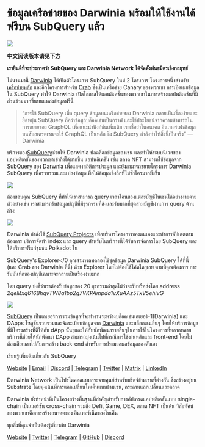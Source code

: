 # ข้อมูลเครือข่ายของ Darwinia พร้อมให้ใช้งานได้ฟรีบน SubQuery แล้ว

![](https://miro.medium.com/max/1400/0*7_sagAfI_wTKePuH)

**中文阅读版本请见下方**

**เรายินดีที่จะประกาศว่า SubQuery และ Darwinia Network ได้จัดตั้งพันธมิตรเชิงกลยุทธ์**

ไม่นานมานี้ [Darwinia](https://darwinia.network/) ได้เปิดตัวโครงการ SubQuery ใหม่ 2 โครงการ โครงการหนึ่งสำหรับ [เครือข่ายหลัก](https://explorer.subquery.network/subquery/darwinia-network/darwinia) และอีกโครงการสำหรับ [Crab](https://explorer.subquery.network/subquery/darwinia-network/crab) ซึ่งเป็นเครือข่าย Canary ของพวกเขา การเปิดเผยข้อมูลใน SubQuery ทำให้ Darwinia เปิดโอกาสให้แอพลิเคชั่นของพวกเขาในการสร้างแอปพลิเคชันที่มีส่วนร่วมมากขึ้นบนแหล่งข้อมูลฟรีนี้

> “การใช้ SubQuery เพื่อ query ข้อมูลบนเครือข่ายของ Darwinia กลายเป็นเรื่องง่ายและยืดหยุ่น SubQuery ถือว่าข้อมูลบล็อคเชนเป็นกราฟ และใช้ประโยชน์จากความสามารถในการขยายของ GraphQL เพื่อแนะนำฟังก์ชันเพิ่มเติม เราเชื่อว่าในอนาคต อินเทอร์เฟซข้อมูลบนซับสเตรตเชนจะใช้ GraphQL เป็นหลัก ซึ่ง SubQuery กำลังทำให้สิ่งนี้เป็นจริง” — Darwinia

บริการของ[SubQuery](https://subquery.network/)ช่วยให้ Darwinia ปลดล็อกข้อมูลของเชน และทำให้ระบบนิเวศของแอปพลิเคชันของพวกเขาเข้าถึงได้มากขึ้น แอปพลิเคชัน เช่น ตลาด NFT สามารถใช้ข้อมูลจาก SubQuery ของ Darwnia เพื่อแสดงสถิติการประมูล และยังสามารถขยายโครงการ Darwinia SubQuery เพื่อรวบรวมและแปลงข้อมูลเพื่อให้ข้อมูลเชิงลึกที่ไม่ซ้ำใครมากยิ่งขึ้น

![](https://miro.medium.com/max/1400/0*n2sGrQWOkIFXxMnq)

ต้องขอบคุณ SubQuery ที่ทำให้เราสามารถ query เวลาโอนของแต่ละบัญชีในเชนได้อย่างง่ายดาย ตัวอย่างเช่น เราสามารถรับข้อมูลบัญชีที่มีธุรกรรมที่ส่งและรับมากที่สุดสามบัญชีผ่านการ query ด้านล่าง:

![](https://miro.medium.com/max/1400/0*gfS6ksjUL9fR9XA7)

Darwinia กำลังใช้ [SubQuery Projects](https://project.subquery.network/) เพื่อบริหารโครงการของตนเองและทำการอัปเดตตามต้องการ บริการจัดทำ index และ query สำหรับในบริการนี้ได้รับการจัดการโดย SubQuery และให้บริการฟรีแก่ชุมชน Polkadot ใน

SubQuery's Explorer</0 คุณสามารถทดลองใช้ชุดข้อมูล Darwinia SubQuery ได้ที่นี่ (และ Crab ของ Darwinia ที่นี่) ด้วย Explorer โดยไม่ต้องใช้โค้ดใดๆเลย ตามที่คุณต้องการ การรับบันทึกของบัญชีเฉพาะจะกลายเป็นเรื่องง่ายมาก</p> 

โดย query บ่งชี้ว่าเราต้องรับข้อมูลของ 20 ธุรกรรมล่าสุดไม่ว่าจะรับหรือส่งโดย address _2qeMxq616BhqvTW8a1bp2g7VKPAmpda1vXuAAz5TxV5ehivG_

![](https://miro.medium.com/max/1400/0*z-9giNk4RnhxliYy)

[SubQuery](https://subquery.network/) เป็นเลเยอร์การรวมข้อมูลที่จะทำงานระหว่างบล็อคเชนเลเยอร์-1(Darwinia) และ DApps โซลูชันรวบรวมและจัดระเบียบข้อมูลจาก [Darwinia](https://darwinia.network/) และบล็อกเชนอื่นๆ โดยให้บริการข้อมูลที่มีโครงสร้างที่ดีให้กับ dApp นั้นๆและให้กับนักพัฒนารายอื่นๆในการใช้ในโครงการที่หลากหลาย บริการนี้ช่วยให้นักพัฒนา DApp สามารถมุ่งเน้นไปที่กรณีการใช้งานหลักและ front-end โดยไม่ต้องเสียเวลาไปกับการสร้าง back-end สำหรับการประมวลผลข้อมูลของตัวเอง

เรียนรู้เพิ่มเติมเกี่ยวกับ SubQuery

[Website](https://subquery.network/) | [Email](mailto:hello@subquery.network) | [Discord](https://discord.com/invite/78zg8aBSMG) | [Telegram](https://t.me/subquerynetwork) | [Twitter](https://twitter.com/subquerynetwork) | [Matrix](https://matrix.to/#/#subquery:matrix.org) | [LinkedIn](https://www.linkedin.com/company/subquery)

Darwinia Network เป็นโปรโตคอลแบบกระจายศูนย์สำหรับบริดจ์ข้ามเชนที่ต่างกัน ซึ่งสร้างอยู่บน Substrate โดยมุ่งเน้นที่การแลกเปลี่ยนโทเค็นแบบข้ามเชน, กระดานแลกเปลี่ยนและตลาด

Darwinia ยังทำหน้าที่เป็นโครงสร้างพื้นฐานที่สำคัญสำหรับการอัปเกรดแอปพลิเคชันแบบ single-chain เป็นเวอร์ชัน cross-chain รวมถึง Defi, Game, DEX, ตลาด NFT เป็นต้น วิสัยทัศน์ของพวกเขาคือการสร้างอนาคตของ อินเทอร์เน็ตของโทเค็น

ทุกสิ่งที่คุณจำเป็นต้องรู้เกี่ยวกับ Darwinia

[Website](https://darwinia.network/) | [Twitter](https://twitter.com/DarwiniaNetwork) | [Telegram](https://t.me/DarwiniaNetwork) | [GitHub](https://github.com/darwinia-network) | [Discord](https://discord.gg/KMZVeyM)